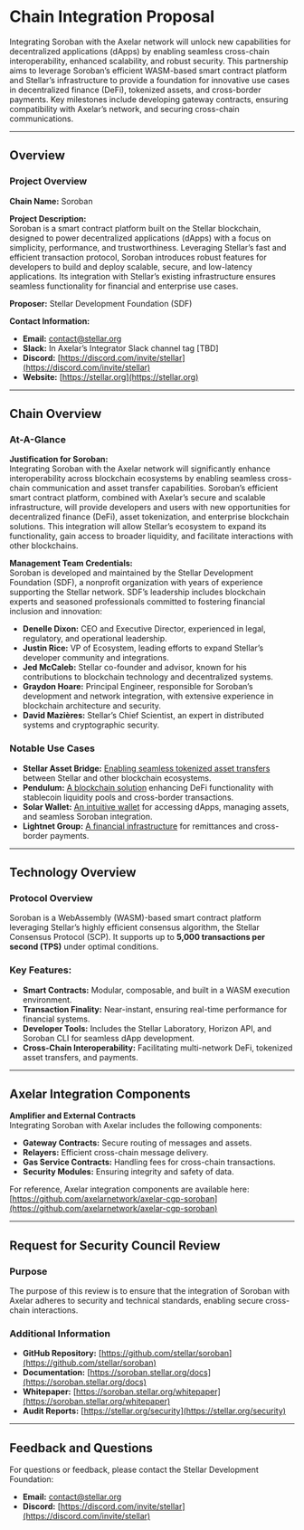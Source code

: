 # Chain Integration Proposal


Integrating Soroban with the Axelar network will unlock new capabilities for decentralized applications (dApps) by enabling seamless cross-chain interoperability, enhanced scalability, and robust security. This partnership aims to leverage Soroban’s efficient WASM-based smart contract platform and Stellar’s infrastructure to provide a foundation for innovative use cases in decentralized finance (DeFi), tokenized assets, and cross-border payments. Key milestones include developing gateway contracts, ensuring compatibility with Axelar’s network, and securing cross-chain communications.

---

## Overview

### Project Overview

**Chain Name:** Soroban

**Project Description:**  
Soroban is a smart contract platform built on the Stellar blockchain, designed to power decentralized applications (dApps) with a focus on simplicity, performance, and trustworthiness. Leveraging Stellar’s fast and efficient transaction protocol, Soroban introduces robust features for developers to build and deploy scalable, secure, and low-latency applications. Its integration with Stellar’s existing infrastructure ensures seamless functionality for financial and enterprise use cases.

**Proposer:** Stellar Development Foundation (SDF)

**Contact Information:**
- **Email:** [contact@stellar.org](mailto:contact@stellar.org)
- **Slack:** In Axelar’s Integrator Slack channel tag [TBD]
- **Discord:** [https://discord.com/invite/stellar](https://discord.com/invite/stellar)
- **Website:** [https://stellar.org](https://stellar.org)

---

## Chain Overview

### At-A-Glance

**Justification for Soroban:**  
Integrating Soroban with the Axelar network will significantly enhance interoperability across blockchain ecosystems by enabling seamless cross-chain communication and asset transfer capabilities. Soroban’s efficient smart contract platform, combined with Axelar’s secure and scalable infrastructure, will provide developers and users with new opportunities for decentralized finance (DeFi), asset tokenization, and enterprise blockchain solutions. This integration will allow Stellar’s ecosystem to expand its functionality, gain access to broader liquidity, and facilitate interactions with other blockchains.  

**Management Team Credentials:**  
Soroban is developed and maintained by the Stellar Development Foundation (SDF), a nonprofit organization with years of experience supporting the Stellar network. SDF’s leadership includes blockchain experts and seasoned professionals committed to fostering financial inclusion and innovation:

- **Denelle Dixon:** CEO and Executive Director, experienced in legal, regulatory, and operational leadership.
- **Justin Rice:** VP of Ecosystem, leading efforts to expand Stellar’s developer community and integrations.
- **Jed McCaleb:** Stellar co-founder and advisor, known for his contributions to blockchain technology and decentralized systems.
- **Graydon Hoare:** Principal Engineer, responsible for Soroban’s development and network integration, with extensive experience in blockchain architecture and security.
- **David Mazières:** Stellar’s Chief Scientist, an expert in distributed systems and cryptographic security.

### Notable Use Cases

- **Stellar Asset Bridge:** [Enabling seamless tokenized asset transfers](https://www.stellar.org) between Stellar and other blockchain ecosystems.
- **Pendulum:** [A blockchain solution](https://pendulumchain.org) enhancing DeFi functionality with stablecoin liquidity pools and cross-border transactions.
- **Solar Wallet:** [An intuitive wallet](https://solarwallet.io) for accessing dApps, managing assets, and seamless Soroban integration.
- **Lightnet Group:** [A financial infrastructure](https://lightnet.io) for remittances and cross-border payments.

---

## Technology Overview

### Protocol Overview

Soroban is a WebAssembly (WASM)-based smart contract platform leveraging Stellar’s highly efficient consensus algorithm, the Stellar Consensus Protocol (SCP). It supports up to **5,000 transactions per second (TPS)** under optimal conditions.

### Key Features:
- **Smart Contracts:** Modular, composable, and built in a WASM execution environment.
- **Transaction Finality:** Near-instant, ensuring real-time performance for financial systems.
- **Developer Tools:** Includes the Stellar Laboratory, Horizon API, and Soroban CLI for seamless dApp development.
- **Cross-Chain Interoperability:** Facilitating multi-network DeFi, tokenized asset transfers, and payments.

---

## Axelar Integration Components

**Amplifier and External Contracts**  
Integrating Soroban with Axelar includes the following components:

- **Gateway Contracts:** Secure routing of messages and assets.
- **Relayers:** Efficient cross-chain message delivery.
- **Gas Service Contracts:** Handling fees for cross-chain transactions.
- **Security Modules:** Ensuring integrity and safety of data.

For reference, Axelar integration components are available here:  
[https://github.com/axelarnetwork/axelar-cgp-soroban](https://github.com/axelarnetwork/axelar-cgp-soroban)

---

## Request for Security Council Review

### Purpose

The purpose of this review is to ensure that the integration of Soroban with Axelar adheres to security and technical standards, enabling secure cross-chain interactions.

### Additional Information

- **GitHub Repository:** [https://github.com/stellar/soroban](https://github.com/stellar/soroban)
- **Documentation:** [https://soroban.stellar.org/docs](https://soroban.stellar.org/docs)
- **Whitepaper:** [https://soroban.stellar.org/whitepaper](https://soroban.stellar.org/whitepaper)
- **Audit Reports:** [https://stellar.org/security](https://stellar.org/security)

---

## Feedback and Questions

For questions or feedback, please contact the Stellar Development Foundation:  
- **Email:** [contact@stellar.org](mailto:contact@stellar.org)  
- **Discord:** [https://discord.com/invite/stellar](https://discord.com/invite/stellar)

